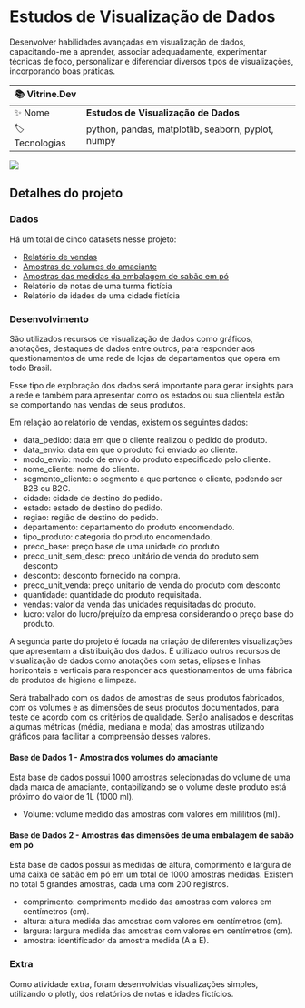 # Estudos de Visualização de Dados

Desenvolver habilidades avançadas em visualização de dados, capacitando-me a aprender, associar adequadamente, experimentar técnicas de foco, personalizar e diferenciar diversos tipos de visualizações, incorporando boas práticas.

| :books: Vitrine.Dev |     |
| -------------  | --- |
| :sparkles: Nome        | **Estudos de Visualização de Dados**
| :label: Tecnologias | python, pandas, matplotlib, seaborn, pyplot, numpy

<!-- Inserir imagem com a #vitrinedev ao final do link -->
![](https://vitrinedev.s3.amazonaws.com/dataviz_graficos.png#vitrinedev)

## Detalhes do projeto

### Dados

Há um total de cinco datasets nesse projeto:
- [Relatório de vendas](https://raw.githubusercontent.com/alura-cursos/dataviz-graficos/master/dados/relatorio_vendas.csv)
- [Amostras de volumes do amaciante](https://raw.githubusercontent.com/alura-cursos/dataviz-graficos/master/dados/volume_amaciante.csv)
- [Amostras das medidas da embalagem de sabão em pó](https://raw.githubusercontent.com/alura-cursos/dataviz-graficos/master/dados/medidas_sabao_em_po.csv)
- Relatório de notas de uma turma fictícia
- Relatório de idades de uma cidade fictícia

### Desenvolvimento

São utilizados recursos de visualização de dados como gráficos, anotações, destaques de dados entre outros, para responder aos questionamentos de uma rede de lojas de departamentos que opera em todo Brasil.

Esse tipo de exploração dos dados será importante para gerar insights para a rede e também para apresentar como os estados ou sua clientela estão se comportando nas vendas de seus produtos.

Em relação ao relatório de vendas, existem os seguintes dados:
- data_pedido: data em que o cliente realizou o pedido do produto.
- data_envio: data em que o produto foi enviado ao cliente.
- modo_envio: modo de envio do produto especificado pelo cliente.
- nome_cliente: nome do cliente.
- segmento_cliente: o segmento a que pertence o cliente, podendo ser B2B ou B2C.
- cidade: cidade de destino do pedido.
- estado: estado de destino do pedido.
- regiao: região de destino do pedido.
- departamento: departamento do produto encomendado.
- tipo_produto: categoria do produto encomendado.
- preco_base: preço base de uma unidade do produto
- preco_unit_sem_desc: preço unitário de venda do produto sem desconto
- desconto: desconto fornecido na compra.
- preco_unit_venda: preço unitário de venda do produto com desconto
- quantidade: quantidade do produto requisitada.
- vendas: valor da venda das unidades requisitadas do produto.
- lucro: valor do lucro/prejuízo da empresa considerando o preço base do produto.

A segunda parte do projeto é focada na criação de diferentes visualizações que apresentam a distribuição dos dados. É utilizado outros recursos de visualização de dados como anotações com setas, elipses e linhas horizontais e verticais para responder aos questionamentos de uma fábrica de produtos de higiene e limpeza.

Será trabalhado com os dados de amostras de seus produtos fabricados, com os volumes e as dimensões de seus produtos documentados, para teste de acordo com os critérios de qualidade. Serão analisados e descritas algumas métricas (média, mediana e moda) das amostras utilizando gráficos para facilitar a compreensão desses valores.

#### Base de Dados 1 - Amostra dos volumes do amaciante
Esta base de dados possui 1000 amostras selecionadas do volume de uma dada marca de amaciante, contabilizando se o volume deste produto está próximo do valor de 1L (1000 ml).

- Volume: volume medido das amostras com valores em mililitros (ml).

#### Base de Dados 2 - Amostras das dimensões de uma embalagem de sabão em pó
Esta base de dados possui as medidas de altura, comprimento e largura de uma caixa de sabão em pó em um total de 1000 amostras medidas. Existem no total 5 grandes amostras, cada uma com 200 registros.

- comprimento: comprimento medido das amostras com valores em centímetros (cm).
- altura: altura medida das amostras com valores em centímetros (cm).
- largura: largura medida das amostras com valores em centímetros (cm).
- amostra: identificador da amostra medida (A a E).

### Extra

Como atividade extra, foram desenvolvidas visualizações simples, utilizando o plotly, dos relatórios de notas e idades fictícios.
